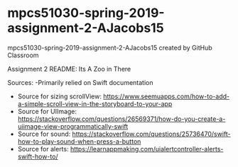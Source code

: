 # mpcs51030-spring-2019-assignment-2-AJacobs15
mpcs51030-spring-2019-assignment-2-AJacobs15 created by GitHub Classroom

Assignment 2 README: Its A Zoo in There

Sources:
-Primarily relied on Swift documentation
- Source for sizing scrollView: https://www.seemuapps.com/how-to-add-a-simple-scroll-view-in-the-storyboard-to-your-app
- Source for UIImage: https://stackoverflow.com/questions/26569371/how-do-you-create-a-uiimage-view-programmatically-swift
- Source for sound: https://stackoverflow.com/questions/25736470/swift-how-to-play-sound-when-press-a-button
- Source for alerts: https://learnappmaking.com/uialertcontroller-alerts-swift-how-to/

